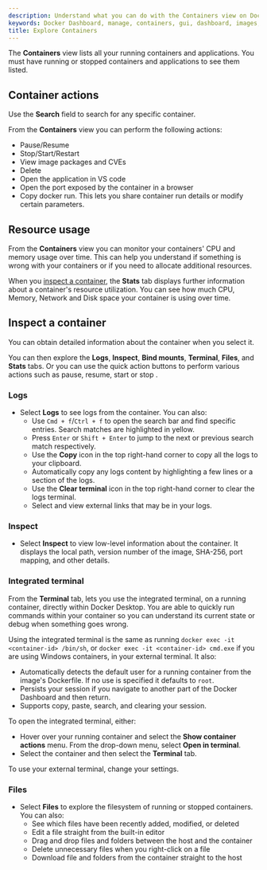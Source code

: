 ```yaml
---
description: Understand what you can do with the Containers view on Docker Dashboard
keywords: Docker Dashboard, manage, containers, gui, dashboard, images, user manual
title: Explore Containers
---
```


The **Containers** view lists all your running containers and applications. You must have running or stopped containers and applications to see them listed.

## Container actions

Use the **Search** field to search for any specific container.

From the **Containers** view you can perform the following actions:
- Pause/Resume
- Stop/Start/Restart
- View image packages and CVEs
- Delete
- Open the application in VS code
- Open the port exposed by the container in a browser
- Copy docker run. This lets you share container run details or modify certain parameters.

## Resource usage

From the **Containers** view you can monitor your containers' CPU and memory usage over time. This can help you understand if something is wrong with your containers or if you need to allocate additional resources. 

When you [inspect a container](#inspect-a-container), the **Stats** tab displays further information about a container's resource utilization. You can see how much CPU, Memory, Network and Disk space your container is using over time.

## Inspect a container

You can obtain detailed information about the container when you select it.

You can then explore the **Logs**, **Inspect**, **Bind mounts**, **Terminal**, **Files**, and **Stats** tabs. Or you can use the quick action buttons to perform various actions such as pause, resume, start or stop .

### Logs

- Select **Logs** to see logs from the container. You can also:
    - Use `Cmd + f`/`Ctrl + f` to open the search bar and find specific entries. Search matches are highlighted in yellow.
    - Press `Enter` or `Shift + Enter` to jump to the next or previous search match respectively. 
    - Use the **Copy** icon in the top right-hand corner to copy all the logs to your clipboard.
    - Automatically copy any logs content by highlighting a few lines or a section of the logs.
    - Use the **Clear terminal** icon in the top right-hand corner to clear the logs terminal. 
    - Select and view external links that may be in your logs. 

### Inspect

- Select **Inspect** to view low-level information about the container. It displays the local path, version number of the image, SHA-256, port mapping, and other details.

### Integrated terminal

From the **Terminal** tab, lets you use the integrated terminal, on a running container, directly within Docker Desktop. You are able to quickly run commands within your container so you can understand its current state or debug when something goes wrong.

Using the integrated terminal is the same as running `docker exec -it <container-id> /bin/sh`, or `docker exec -it <container-id> cmd.exe` if you are using Windows containers, in your external terminal. It also:

- Automatically detects the default user for a running container from the image's Dockerfile. If no use is specified it defaults to `root`.
- Persists your session if you navigate to another part of the Docker Dashboard and then return.
- Supports copy, paste, search, and clearing your session.

To open the integrated terminal, either:
- Hover over your running container and select the **Show container actions** menu. From the drop-down menu, select **Open in terminal**.
- Select the container and then select the **Terminal** tab.

To use your external terminal, change your settings.

### Files

- Select **Files** to explore the filesystem of running or stopped containers. You can also:
    - See which files have been recently added, modified, or deleted
    - Edit a file straight from the built-in editor
    - Drag and drop files and folders between the host and the container
    - Delete unnecessary files when you right-click on a file
    - Download file and folders from the container straight to the host
